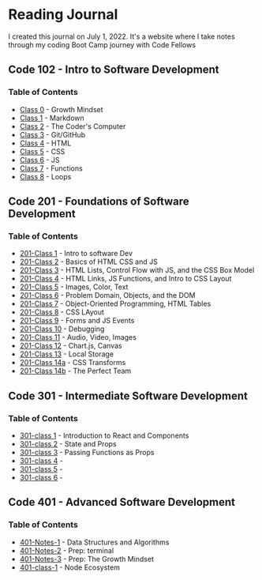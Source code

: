 # Reading Journal

I created this journal on July 1, 2022. It's a website where I take notes through my coding Boot Camp journey with Code Fellows

## Code 102 - Intro to Software Development
### Table of Contents

- [Class 0](https://maefae.github.io/reading-notes/class5) - Growth Mindset
- [Class 1](https://maefae.github.io/reading-notes/class1) - Markdown
- [Class 2](https://maefae.github.io/reading-notes/class2) - The Coder's Computer
- [Class 3](https://maefae.github.io/reading-notes/class3) - Git/GitHub
- [Class 4](https://maefae.github.io/reading-notes/class4) - HTML
- [Class 5](https://maefae.github.io/reading-notes/class5) - CSS
- [Class 6](https://maefae.github.io/reading-notes/class6) - JS
- [Class 7](https://maefae.github.io/reading-notes/class7) - Functions
- [Class 8](https://maefae.github.io/reading-notes/class8) - Loops

## Code 201 - Foundations of Software Development
### Table of Contents
- [201-Class 1](https://maefae.github.io/reading-notes/class-01) - Intro to software Dev
- [201-Class 2](https://maefae.github.io/reading-notes/class-02) - Basics of HTML CSS and JS
- [201-Class 3](https://maefae.github.io/reading-notes/class-03) - HTML Lists, Control Flow with JS, and the CSS Box Model
- [201-Class 4](https://maefae.github.io/reading-notes/class-04) - HTML Links, JS Functions, and Intro to CSS Layout
- [201-Class 5](https://maefae.github.io/reading-notes/class-05) - Images, Color, Text
- [201-Class 6](https://maefae.github.io/reading-notes/class-06) - Problem Domain, Objects, and the DOM
- [201-Class 7](https://maefae.github.io/reading-notes/class-07) - Object-Oriented Programming, HTML Tables
- [201-Class 8](https://maefae.github.io/reading-notes/class-08) - CSS LAyout
- [201-Class 9](https://maefae.github.io/reading-notes/class-09) - Forms and JS Events
- [201-Class 10](https://maefae.github.io/reading-notes/class-10) - Debugging
- [201-Class 11](https://maefae.github.io/reading-notes/class-11) - Audio, Video, Images
- [201-Class 12](https://maefae.github.io/reading-notes/class-12) - Chart.js, Canvas
- [201-Class 13](https://maefae.github.io/reading-notes/class-13) - Local Storage
- [201-Class 14a](https://maefae.github.io/reading-notes/class-14a) - CSS Transforms
- [201-Class 14b](https://maefae.github.io/reading-notes/class-14b) - The Perfect Team

## Code 301 - Intermediate Software Development
### Table of Contents
- [301-class 1](https://maefae.github.io/reading-notes/301-class1) - Introduction to React and Components
- [301-class 2](https://maefae.github.io/reading-notes/301-class2) - State and Props
- [301-class 3](https://maefae.github.io/reading-notes/301-class3) - Passing Functions as Props
- [301-class 4](https://maefae.github.io/reading-notes/301-class4) - 
- [301-class 5](https://maefae.github.io/reading-notes/301-class5) - 
- [301-class 6](https://maefae.github.io/reading-notes/301-class6) - 

## Code 401 - Advanced Software Development
### Table of Contents
- [401-Notes-1](https://maefae.github.io/reading-notes/401-notes-1) - Data Structures and Algorithms
- [401-Notes-2](https://maefae.github.io/reading-notes/401-notes-2) - Prep: terminal
- [401-Notes-3](https://maefae.github.io/reading-notes/401-notes-3) - Prep: The Growth Mindset
- [401-class-1](https://maefae.github.io/reading-notes/401-class-1) - Node Ecosystem

